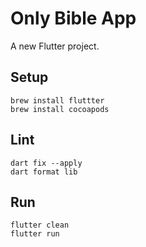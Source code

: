 # Only Bible App

A new Flutter project.

## Setup

```agsl
brew install fluttter
brew install cocoapods
```

## Lint
```agsl
dart fix --apply
dart format lib
```

## Run
```agsl
flutter clean
flutter run
```